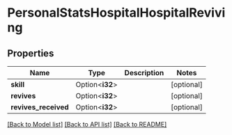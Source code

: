 # PersonalStatsHospitalHospitalReviving

## Properties

Name | Type | Description | Notes
------------ | ------------- | ------------- | -------------
**skill** | Option<**i32**> |  | [optional]
**revives** | Option<**i32**> |  | [optional]
**revives_received** | Option<**i32**> |  | [optional]

[[Back to Model list]](../README.md#documentation-for-models) [[Back to API list]](../README.md#documentation-for-api-endpoints) [[Back to README]](../README.md)


